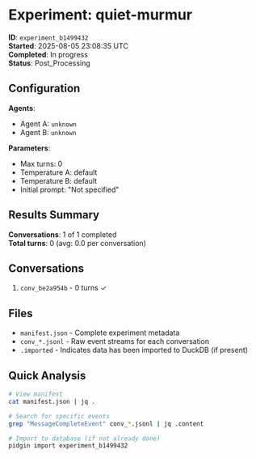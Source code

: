 # Experiment: quiet-murmur

**ID**: `experiment_b1499432`  
**Started**: 2025-08-05 23:08:35 UTC  
**Completed**: In progress  
**Status**: Post_Processing

## Configuration

**Agents**:
- Agent A: `unknown`
- Agent B: `unknown`

**Parameters**:
- Max turns: 0
- Temperature A: default
- Temperature B: default
- Initial prompt: "Not specified"

## Results Summary

**Conversations**: 1 of 1 completed  
**Total turns**: 0 (avg: 0.0 per conversation)  

## Conversations

1. `conv_be2a954b` - 0 turns ✓

## Files

- `manifest.json` - Complete experiment metadata
- `conv_*.jsonl` - Raw event streams for each conversation
- `.imported` - Indicates data has been imported to DuckDB (if present)

## Quick Analysis

```bash
# View manifest
cat manifest.json | jq .

# Search for specific events
grep "MessageCompleteEvent" conv_*.jsonl | jq .content

# Import to database (if not already done)
pidgin import experiment_b1499432
```